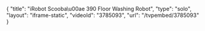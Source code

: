 {
    "title": "iRobot Scooba\u00ae 390 Floor Washing Robot",
    "type": "solo",
    "layout": "iframe-static",
    "videoId": "3785093",
    "url": "\/tvpembed\/3785093"
}
